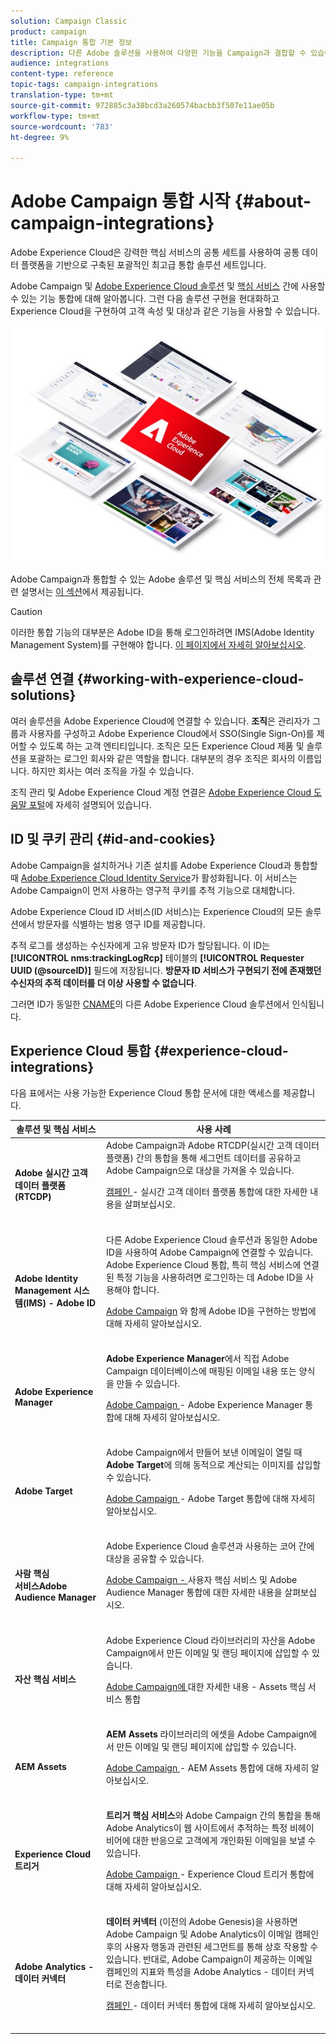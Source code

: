 ```yaml
---
solution: Campaign Classic
product: campaign
title: Campaign 통합 기본 정보
description: 다른 Adobe 솔루션을 사용하여 다양한 기능을 Campaign과 결합할 수 있습니다.
audience: integrations
content-type: reference
topic-tags: campaign-integrations
translation-type: tm+mt
source-git-commit: 972885c3a38bcd3a260574bacbb3f507e11ae05b
workflow-type: tm+mt
source-wordcount: '783'
ht-degree: 9%

---
```



# Adobe Campaign 통합 시작 {#about-campaign-integrations}

Adobe Experience Cloud은 강력한 핵심 서비스의 공통 세트를 사용하여 공통 데이터 플랫폼을 기반으로 구축된 포괄적인 최고급 통합 솔루션 세트입니다.

Adobe Campaign 및 [Adobe Experience Cloud 솔루션](https://docs.adobe.com/content/help/en/core-services/interface/marketing-cloud-integrations.html) 및 [핵심 서비스](https://docs.adobe.com/content/help/en/core-services/interface/about-core-services/core-services.html) 간에 사용할 수 있는 기능 통합에 대해 알아봅니다. 그런 다음 솔루션 구현을 현대화하고 Experience Cloud을 구현하여 고객 속성 및 대상과 같은 기능을 사용할 수 있습니다.

![](assets/ExCloud-solutions.png)

Adobe Campaign과 통합할 수 있는 Adobe 솔루션 및 핵심 서비스의 전체 목록과 관련 설명서는 [이 섹션](#experience-cloud-integrations)에서 제공됩니다.

>[!CAUTION]
>
>이러한 통합 기능의 대부분은 Adobe ID을 통해 로그인하려면 IMS(Adobe Identity Management System)를 구현해야 합니다. [이 페이지에서 자세히 알아보십시오](../../integrations/using/about-adobe-id.md).


## 솔루션 연결 {#working-with-experience-cloud-solutions}

여러 솔루션을 Adobe Experience Cloud에 연결할 수 있습니다. **조직**&#x200B;은 관리자가 그룹과 사용자를 구성하고 Adobe Experience Cloud에서 SSO(Single Sign-On)를 제어할 수 있도록 하는 고객 엔티티입니다. 조직은 모든 Experience Cloud 제품 및 솔루션을 포괄하는 로그인 회사와 같은 역할을 합니다. 대부분의 경우 조직은 회사의 이름입니다. 하지만 회사는 여러 조직을 가질 수 있습니다.

조직 관리 및 Adobe Experience Cloud 계정 연결은 [Adobe Experience Cloud 도움말 포털](https://docs.adobe.com/content/help/en/core-services/interface/manage-users-and-products/organizations.html)에 자세히 설명되어 있습니다.

## ID 및 쿠키 관리 {#id-and-cookies}

Adobe Campaign을 설치하거나 기존 설치를 Adobe Experience Cloud과 통합할 때 [Adobe Experience Cloud Identity Service](https://docs.adobe.com/content/help/en/id-service/using/home.html)가 활성화됩니다. 이 서비스는 Adobe Campaign이 먼저 사용하는 영구적 쿠키를 추적 기능으로 대체합니다.

Adobe Experience Cloud ID 서비스(ID 서비스)는 Experience Cloud의 모든 솔루션에서 방문자를 식별하는 범용 영구 ID를 제공합니다.

추적 로그를 생성하는 수신자에게 고유 방문자 ID가 할당됩니다. 이 ID는 **[!UICONTROL nms:trackingLogRcp]** 테이블의 **[!UICONTROL Requester UUID (@sourceID)]** 필드에 저장됩니다. **방문자 ID 서비스가 구현되기 전에 존재했던 수신자의 추적 데이터를 더 이상 사용할 수 없습니다**.

그러면 ID가 동일한 [CNAME](https://docs.adobe.com/content/help/en/id-service/using/reference/analytics-reference/cname.html)의 다른 Adobe Experience Cloud 솔루션에서 인식됩니다.

## Experience Cloud 통합 {#experience-cloud-integrations}

다음 표에서는 사용 가능한 Experience Cloud 통합 문서에 대한 액세스를 제공합니다.

<table> 
 <thead> 
  <tr> 
   <th> 솔루션 및 핵심 서비스<br /> </th> 
   <th> 사용 사례<br /> </th> 
  </tr> 
 </thead> 
 <tbody> 
  <tr> 
   <td> <strong>Adobe 실시간 고객 데이터 플랫폼(RTCDP)</strong><br /> </td> 
   <td> Adobe Campaign과 Adobe RTCDP(실시간 고객 데이터 플랫폼) 간의 통합을 통해 세그먼트 데이터를 공유하고 Adobe Campaign으로 대상을 가져올 수 있습니다.<br /> <p><a href="https://docs.adobe.com/content/help/en/experience-platform/rtcdp/destinations/destinations-cat/adobe-destinations/adobe-campaign-destination.html">캠페인 </a> - 실시간 고객 데이터 플랫폼 통합에 대한 자세한 내용을 살펴보십시오.</p><br /> </td> 
  </tr> 
  <tr> 
   <td> <strong>Adobe Identity Management 시스템(IMS) - Adobe ID</strong><br /> </td> 
   <td> 다른 Adobe Experience Cloud 솔루션과 동일한 Adobe ID을 사용하여 Adobe Campaign에 연결할 수 있습니다.<br /> Adobe Experience Cloud 통합, 특히 핵심 서비스에 연결된 특정 기능을 사용하려면 로그인하는 데 Adobe ID을 사용해야 합니다.<br /> <p><a href="../../integrations/using/about-adobe-id.md">Adobe Campaign</a> 와 함께 Adobe ID을 구현하는 방법에 대해 자세히 알아보십시오.</p><br /> </td> 
  </tr> 
  <tr> 
   <td> <strong>Adobe Experience Manager</strong><br /> </td> 
   <td> <strong>Adobe Experience Manager</strong>에서 직접 Adobe Campaign 데이터베이스에 매핑된 이메일 내용 또는 양식을 만들 수 있습니다.<br /> <p><a href="../../integrations/using/about-adobe-experience-manager.md">Adobe Campaign </a> - Adobe Experience Manager 통합에 대해 자세히 알아보십시오.</p><br /> </td> 
  </tr> 
  <tr> 
   <td> <strong>Adobe Target</strong><br /> </td> 
   <td> Adobe Campaign에서 만들어 보낸 이메일이 열릴 때 <strong>Adobe Target</strong>에 의해 동적으로 계산되는 이미지를 삽입할 수 있습니다.<br /> <p><a href="../../integrations/using/integrating-with-adobe-target.md">Adobe Campaign </a> - Adobe Target 통합에 대해 자세히 알아보십시오.</p><br /> </td> 
  </tr> 
  <tr> 
   <td> <strong>사람 핵심 </strong><br /> <strong>서비스Adobe Audience Manager</strong><br /> </td> 
   <td> Adobe Experience Cloud 솔루션과 사용하는 코어 간에 대상을 공유할 수 있습니다.<br /> <p><a href="../../integrations/using/sharing-audiences-with-adobe-experience-cloud.md">Adobe Campaign - </a> 사용자 핵심 서비스 및 Adobe Audience Manager 통합에 대한 자세한 내용을 살펴보십시오.</p><br /> </td> 
  </tr> 
  <tr> 
   <td> <strong>자산 핵심 서비스</strong><br /> </td> 
   <td> Adobe Experience Cloud 라이브러리의 자산을 Adobe Campaign에서 만든 이메일 및 랜딩 페이지에 삽입할 수 있습니다.<br /> <p><a href="../../integrations/using/configuring-access-to-assets.md#integrating-with-experience-cloud-assets">Adobe Campaign에 </a> 대한 자세한 내용 - Assets 핵심 서비스 통합</p><br /> </td> 
  </tr> 
  <tr> 
   <td> <strong>AEM Assets</strong><br /> </td> 
   <td> <strong>AEM Assets</strong> 라이브러리의 에셋을 Adobe Campaign에서 만든 이메일 및 랜딩 페이지에 삽입할 수 있습니다.<br /> <p><a href="../../integrations/using/configuring-access-to-assets.md#integrating-with-aem-assets">Adobe Campaign </a> - AEM Assets 통합에 대해 자세히 알아보십시오.</p><br /> </td> 
  </tr> 
  <tr> 
   <td> <strong>Experience Cloud 트리거</strong><br /> </td> 
   <td> <strong>트리거 핵심 서비스</strong>와 Adobe Campaign 간의 통합을 통해 Adobe Analytics이 웹 사이트에서 추적하는 특정 비헤이비어에 대한 반응으로 고객에게 개인화된 이메일을 보낼 수 있습니다.<br /> <p><a href="https://helpx.adobe.com/kr/campaign/kb/triggers-and-campaign.html">Adobe Campaign </a> - Experience Cloud 트리거 통합에 대해 자세히 알아보십시오.</p><br /> </td> 
  </tr> 
  <tr> 
   <td> <strong>Adobe Analytics - 데이터 커넥터</strong><br /> </td> 
   <td> <strong>데이터 커넥터</strong> (이전의 Adobe Genesis)을 사용하면 Adobe Campaign 및 Adobe Analytics이 이메일 캠페인 후의 사용자 행동과 관련된 세그먼트를 통해 상호 작용할 수 있습니다. 반대로, Adobe Campaign이 제공하는 이메일 캠페인의 지표와 특성을 Adobe Analytics - 데이터 커넥터로 전송합니다.<br /> <p><a href="../../platform/using/adobe-analytics-data-connector.md">캠페인 </a> - 데이터 커넥터 통합에 대해 자세히 알아보십시오.</p><br /> </td> 
  </tr> 
 </tbody> 
</table>

